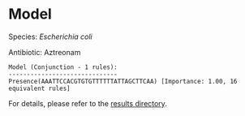 
# Model

Species: *Escherichia coli*

Antibiotic: Aztreonam

```
Model (Conjunction - 1 rules):
------------------------------
Presence(AAATTCCACGTGTGTTTTTTATTAGCTTCAA) [Importance: 1.00, 16 equivalent rules]

```

For details, please refer to the [results directory](../../../../../results/scm_b/escherichia%20coli/aztreonam/repeat_0/).

